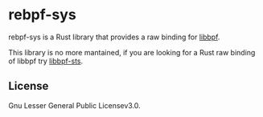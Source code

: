 # rebpf-sys
rebpf-sys is a Rust library that provides a raw binding for [libbpf](https://github.com/libbpf/libbpf).

This library is no more mantained, if you are looking for a Rust raw binding of libbpf try [libbpf-sts](https://github.com/alexforster/libbpf-sys).

## License
Gnu Lesser General Public Licensev3.0.